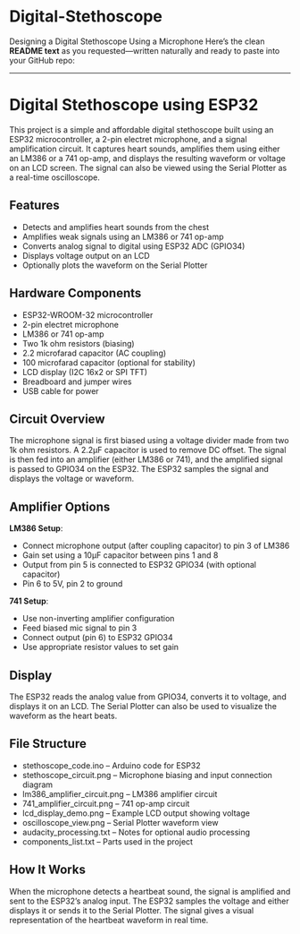 # Digital-Stethoscope
Designing a Digital Stethoscope Using a Microphone
Here’s the clean **README text** as you requested—written naturally and ready to paste into your GitHub repo:

---

# Digital Stethoscope using ESP32

This project is a simple and affordable digital stethoscope built using an ESP32 microcontroller, a 2-pin electret microphone, and a signal amplification circuit. It captures heart sounds, amplifies them using either an LM386 or a 741 op-amp, and displays the resulting waveform or voltage on an LCD screen. The signal can also be viewed using the Serial Plotter as a real-time oscilloscope.

## Features

* Detects and amplifies heart sounds from the chest
* Amplifies weak signals using an LM386 or 741 op-amp
* Converts analog signal to digital using ESP32 ADC (GPIO34)
* Displays voltage output on an LCD
* Optionally plots the waveform on the Serial Plotter

## Hardware Components

* ESP32-WROOM-32 microcontroller
* 2-pin electret microphone
* LM386 or 741 op-amp
* Two 1k ohm resistors (biasing)
* 2.2 microfarad capacitor (AC coupling)
* 100 microfarad capacitor (optional for stability)
* LCD display (I2C 16x2 or SPI TFT)
* Breadboard and jumper wires
* USB cable for power

## Circuit Overview

The microphone signal is first biased using a voltage divider made from two 1k ohm resistors. A 2.2µF capacitor is used to remove DC offset. The signal is then fed into an amplifier (either LM386 or 741), and the amplified signal is passed to GPIO34 on the ESP32. The ESP32 samples the signal and displays the voltage or waveform.

## Amplifier Options

**LM386 Setup**:

* Connect microphone output (after coupling capacitor) to pin 3 of LM386
* Gain set using a 10µF capacitor between pins 1 and 8
* Output from pin 5 is connected to ESP32 GPIO34 (with optional capacitor)
* Pin 6 to 5V, pin 2 to ground

**741 Setup**:

* Use non-inverting amplifier configuration
* Feed biased mic signal to pin 3
* Connect output (pin 6) to ESP32 GPIO34
* Use appropriate resistor values to set gain

## Display

The ESP32 reads the analog value from GPIO34, converts it to voltage, and displays it on an LCD. The Serial Plotter can also be used to visualize the waveform as the heart beats.

## File Structure

* stethoscope\_code.ino – Arduino code for ESP32
* stethoscope\_circuit.png – Microphone biasing and input connection diagram
* lm386\_amplifier\_circuit.png – LM386 amplifier circuit
* 741\_amplifier\_circuit.png – 741 op-amp circuit
* lcd\_display\_demo.png – Example LCD output showing voltage
* oscilloscope\_view\.png – Serial Plotter waveform view
* audacity\_processing.txt – Notes for optional audio processing
* components\_list.txt – Parts used in the project

## How It Works

When the microphone detects a heartbeat sound, the signal is amplified and sent to the ESP32’s analog input. The ESP32 samples the voltage and either displays it or sends it to the Serial Plotter. The signal gives a visual representation of the heartbeat waveform in real time.
